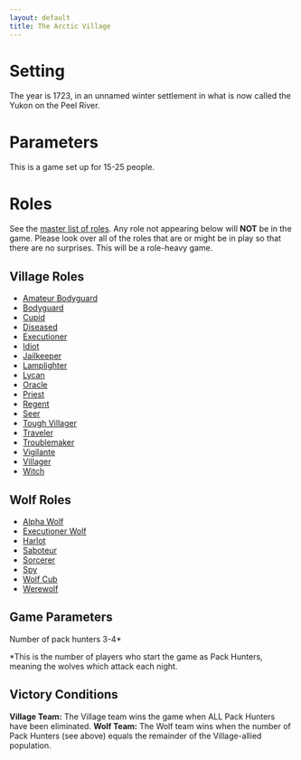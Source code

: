 ```yaml
---
layout: default
title: The Arctic Village
---
```


# Setting
The year is 1723, in an unnamed winter settlement in what is now called the Yukon on the Peel River.

# Parameters
This is a game set up for 15-25 people.

# Roles
See the [master list of roles](/roles). Any role not appearing below will **NOT** be in the game. Please look over all of the roles that are or might be in play so that there are no surprises. This will be a role-heavy game.

## Village Roles
* [Amateur Bodyguard](/roles#amateur-bodyguard)
* [Bodyguard](/roles#bodyguard)
* [Cupid](/roles#cupid)
* [Diseased](/roles#diseased)
* [Executioner](/roles#executioner)
* [Idiot](/roles#idiot)
* [Jailkeeper](/roles#jailkeeper)
* [Lamplighter](/roles#lamplighter)
* [Lycan](/roles#lycan)
* [Oracle](/roles#oracle)
* [Priest](/roles#priest)
* [Regent](/roles#regent)
* [Seer](/roles#seer)
* [Tough Villager](/roles#tough-villager)
* [Traveler](/roles#traveler)
* [Troublemaker](/roles#troublemaker)
* [Vigilante](/roles#vigilante)
* [Villager](/roles#villager)
* [Witch](/roles#witch)

## Wolf Roles
* [Alpha Wolf](/roles#alpha-wolf)
* [Executioner Wolf](/roles#executioner-wolf)
* [Harlot](/roles#harlot)
* [Saboteur](/roles#saboteur)
* [Sorcerer](/roles#sorcerer)
* [Spy](/roles#spy)
* [Wolf Cub](/roles#wolf-cub)
* [Werewolf](/roles#werewolf)

## Game Parameters
Number of pack hunters 
3-4*

*This is the number of players who start the game as Pack Hunters, meaning the wolves which attack each night.

## Victory Conditions
**Village Team:** The Village team wins the game when ALL Pack Hunters have been eliminated.
**Wolf Team:** The Wolf team wins when the number of Pack Hunters (see above) equals the remainder of the Village-allied population. 
